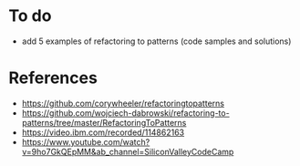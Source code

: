 # To do
- add 5 examples of refactoring to patterns (code samples and solutions)
# References
- https://github.com/corywheeler/refactoringtopatterns
- https://github.com/wojciech-dabrowski/refactoring-to-patterns/tree/master/RefactoringToPatterns
- https://video.ibm.com/recorded/114862163
- https://www.youtube.com/watch?v=9ho7GkQEpMM&ab_channel=SiliconValleyCodeCamp

